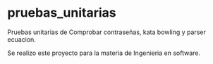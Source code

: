 # pruebas_unitarias

Pruebas unitarias de Comprobar contraseñas, kata bowling y parser ecuacion.

Se realizo este proyecto para la materia de Ingenieria en software.
